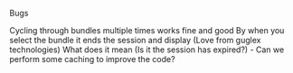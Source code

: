 Bugs

Cycling through  bundles multiple times works fine and good 
By when you select the bundle it ends the session and display (Love from guglex technologies)
What does it mean (Is it the session has expired?) - Can we perform some caching to improve the code?








